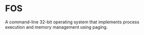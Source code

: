 FOS
===

A command-line 32-bit operating system that implements process execution and memory management using paging.
